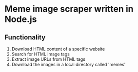 # Meme image scraper written in Node.js

## Functionality

1. Download HTML content of a specific website
2. Search for HTML image tags
3. Extract image URLs from HTML tags
4. Download the images in a local directory called 'memes'
